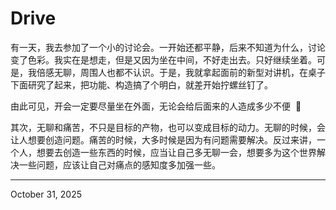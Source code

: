 # Drive

有一天，我去参加了一个小的讨论会。一开始还都平静，后来不知道为什么，讨论变了色彩。我实在是想走，但是又因为坐在中间，不好走出去。只好继续坐着。可是，我倍感无聊，周围人也都不认识。于是，我就拿起面前的新型对讲机，在桌子下面研究了起来，把功能、构造搞了个明白，就差开始拧螺丝钉了。

由此可见，开会一定要尽量坐在外面，无论会给后面来的人造成多少不便  :see_no_evil:

其次，无聊和痛苦，不只是目标的产物，也可以变成目标的动力。无聊的时候，会让人想要创造问题。痛苦的时候，大多时候是因为有问题需要解决。反过来讲，一个人，想要去创造一些东西的时候，应当让自己多无聊一会，想要多为这个世界解决一些问题，应该让自己对痛点的感知度多加强一些。

---

October 31, 2025